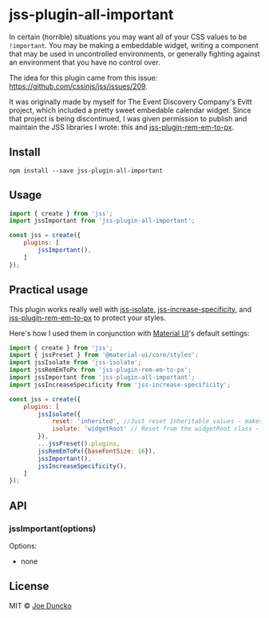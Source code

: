 # jss-plugin-all-important

In certain (horrible) situations you may want all of your CSS values to be `!important`. You may be making a embeddable widget, writing a component that may be used in uncontrolled environments, or generally fighting against an environment that you have no control over.

The idea for this plugin came from this issue: https://github.com/cssinjs/jss/issues/209.

It was originally made by myself for The Event Discovery Company's Evitt project, which included a pretty sweet embedable calendar widget. Since that project is being discontinued, I was given permission to publish and maintain the JSS libraries I wrote: this and [jss-plugin-rem-em-to-px](https://github.com/JoeDuncko/jss-plugin-rem-em-to-px).

## Install

`npm install --save jss-plugin-all-important`


## Usage

```JavaScript
import { create } from 'jss';
import jssImportant from 'jss-plugin-all-important';

const jss = create({
    plugins: [
        jssImportant(),
    ]
});
```

## Practical usage

This plugin works really well with [jss-isolate](https://github.com/cssinjs/jss/tree/master/packages/jss-plugin-isolate), [jss-increase-specificity](https://github.com/iamstarkov/jss-increase-specificity), and [jss-plugin-rem-em-to-px](https://github.com/JoeDuncko/jss-plugin-rem-em-to-px) to protect your styles.

Here's how I used them in conjunction with [Material UI](https://material-ui.com/)'s default settings:

```JavaScript
import { create } from 'jss';
import { jssPreset } from '@material-ui/core/styles';
import jssIsolate from 'jss-isolate';
import jssRemEmToPx from 'jss-plugin-rem-em-to-px';
import jssImportant from 'jss-plugin-all-important';
import jssIncreaseSpecificity from 'jss-increase-specificity';

const jss = create({
    plugins: [
        jssIsolate({
            reset: 'inherited', //Just reset inheritable values - makes no sense to reset anything else I think
            isolate: 'widgetRoot' // Reset from the widgetRoot class - not 'root' because that's used throughout MUI - see https://github.com/cssinjs/jss/issues/326
        }),
        ...jssPreset().plugins,
        jssRemEmToPx({baseFontSize: 16}),
        jssImportant(),
        jssIncreaseSpecificity(),
    ]
});
```


## API

### jssImportant(options)

Options:

- none


## License

MIT © [Joe Duncko](mailto:Joe@JoeDuncko.com)
